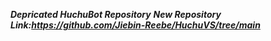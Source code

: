 ***Depricated HuchuBot Repository***
***New Repository Link:https://github.com/Jiebin-Reebe/HuchuVS/tree/main***
